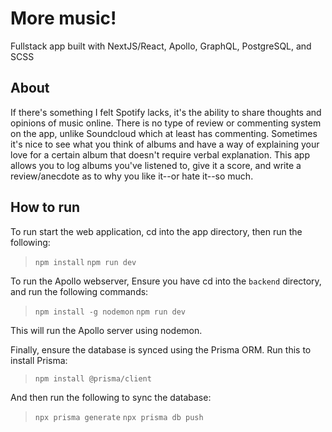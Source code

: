 # More music!

Fullstack app built with NextJS/React, Apollo, GraphQL, PostgreSQL, and SCSS

## About

If there's something I felt Spotify lacks, it's the ability to share thoughts and opinions of music online. There is no type of review 
or commenting system on the app, unlike Soundcloud which at least has commenting. Sometimes it's nice to see what you think of albums
and have a way of explaining your love for a certain album that doesn't require verbal explanation. This app allows you to log albums
you've listened to, give it a score, and write a review/anecdote as to why you like it--or hate it--so much.

## How to run


To run start the web application, cd into the app directory, then run the following:
> `npm install`
> `npm run dev`

To run the Apollo webserver, Ensure you have cd into the `backend` directory, and run the following commands:

> `npm install -g nodemon`
> `npm run dev`

This will run the Apollo server using nodemon. 

Finally, ensure the database is synced using the Prisma ORM. Run this to install Prisma:

> `npm install @prisma/client`

And then run the following to sync the database:

> `npx prisma generate`
> `npx prisma db push`

